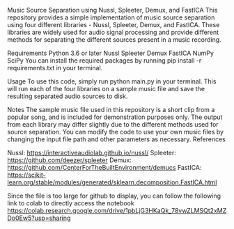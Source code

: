 Music Source Separation using Nussl, Spleeter, Demux, and FastICA
This repository provides a simple implementation of music source separation using four different libraries - Nussl, Spleeter, Demux, and FastICA. These libraries are widely used for audio signal processing and provide different methods for separating the different sources present in a music recording.

Requirements
Python 3.6 or later
Nussl
Spleeter
Demux
FastICA
NumPy
SciPy
You can install the required packages by running pip install -r requirements.txt in your terminal.

Usage
To use this code, simply run python main.py in your terminal. This will run each of the four libraries on a sample music file and save the resulting separated audio sources to disk.

Notes
The sample music file used in this repository is a short clip from a popular song, and is included for demonstration purposes only.
The output from each library may differ slightly due to the different methods used for source separation.
You can modify the code to use your own music files by changing the input file path and other parameters as necessary.
References

Nussl: https://interactiveaudiolab.github.io/nussl/
Spleeter: https://github.com/deezer/spleeter
Demux: https://github.com/CenterForTheBuiltEnvironment/demucs
FastICA: https://scikit-learn.org/stable/modules/generated/sklearn.decomposition.FastICA.html


Since the file is too large for github to display, you can follow the following link to colab to directly access the notebook
https://colab.research.google.com/drive/1pbLjG3HKaQk_78vwZLMSQt2xMZDo0Ew5?usp=sharing